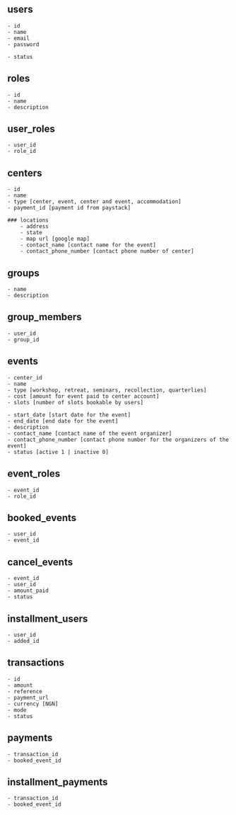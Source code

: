 

## users
    - id
    - name
    - email
    - password

    - status

## roles
    - id
    - name
    - description

## user_roles
    - user_id
    - role_id

## centers
    - id
    - name
    - type [center, event, center and event, accommodation]
    - payment_id [payment id from paystack]

    ### locations
        - address
        - state
        - map url [google map]
        - contact_name [contact name for the event]
        - contact_phone_number [contact phone number of center]

## groups
    - name
    - description

## group_members
    - user_id
    - group_id

## events
    - center_id
    - name
    - type [workshop, retreat, seminars, recollection, quarterlies]
    - cost [amount for event paid to center account]
    - slots [number of slots bookable by users]

    - start_date [start date for the event]
    - end_date [end date for the event]
    - description 
    - contact_name [contact name of the event organizer]
    - contact_phone_number [contact phone number for the organizers of the event]
    - status [active 1 | inactive 0]

## event_roles
    - event_id
    - role_id


## booked_events
    - user_id
    - event_id

## cancel_events
    - event_id
    - user_id
    - amount_paid
    - status

## installment_users
    - user_id
    - added_id

## transactions
    - id
    - amount
    - reference
    - payment_url
    - currency [NGN]
    - mode
    - status

## payments
    - transaction_id
    - booked_event_id

## installment_payments
    - transaction_id
    - booked_event_id


